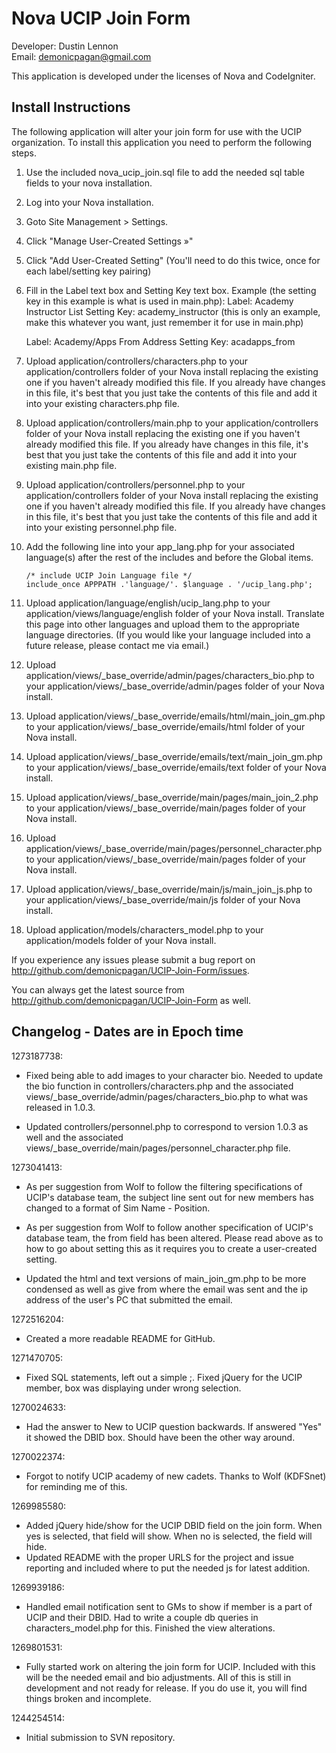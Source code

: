 Nova UCIP Join Form
===================
Developer: Dustin Lennon<br />
Email: <demonicpagan@gmail.com>

This application is developed under the licenses of Nova and CodeIgniter.

Install Instructions
--------------------
The following application will alter your join form for use with the UCIP organization. To install this
application you need to perform the following steps.

1. Use the included nova_ucip_join.sql file to add the needed sql table fields to your nova installation.

2. Log into your Nova installation.

3. Goto Site Management > Settings.

4. Click "Manage User-Created Settings &raquo;"

5. Click "Add User-Created Setting" (You'll need to do this twice, once for each label/setting key pairing)

6. Fill in the Label text box and Setting Key text box.
   Example (the setting key in this example is what is used in main.php):
     Label: Academy Instructor List
	 Setting Key: academy_instructor (this is only an example, make this whatever you want, just remember it for
	 use in main.php)

	 Label: Academy/Apps From Address
	 Setting Key: acadapps_from

7. Upload application/controllers/characters.php to your application/controllers folder of your Nova install 
replacing the existing one if you haven't already modified this file. If you already have changes in this file, 
it's best that you just take the contents of this file and add it into your existing characters.php file.

8. Upload application/controllers/main.php to your application/controllers folder of your Nova install replacing 
the existing one if you haven't already modified this file. If you already have changes in this file, it's best 
that you just take the contents of this file and add it into your existing main.php file.

9. Upload application/controllers/personnel.php to your application/controllers folder of your Nova install replacing 
the existing one if you haven't already modified this file. If you already have changes in this file, it's best 
that you just take the contents of this file and add it into your existing personnel.php file.

10. Add the following line into your app_lang.php for your associated language(s) after the rest of the includes 
and before the Global items.

	`/* include UCIP Join Language file */`<br />
	`include_once APPPATH .'language/'. $language . '/ucip_lang.php';`

11. Upload application/language/english/ucip_lang.php to your 
application/views/language/english folder of your Nova install. Translate this page into other languages and upload
them to the appropriate language directories. (If you would like your language included into a future release, 
please contact me via email.)

12. Upload application/views/_base_override/admin/pages/characters_bio.php to your
application/views/_base_override/admin/pages folder of your Nova install.

13. Upload application/views/_base_override/emails/html/main_join_gm.php to your
application/views/_base_override/emails/html folder of your Nova install.

14. Upload application/views/_base_override/emails/text/main_join_gm.php to your
application/views/_base_override/emails/text folder of your Nova install.

15. Upload application/views/_base_override/main/pages/main_join_2.php to your
application/views/_base_override/main/pages folder of your Nova install.

16. Upload application/views/_base_override/main/pages/personnel_character.php to your
application/views/_base_override/main/pages folder of your Nova install.

17. Upload application/views/_base_override/main/js/main_join_js.php to your
application/views/_base_override/main/js folder of your Nova install.

18. Upload application/models/characters_model.php to your application/models folder of your Nova install.

If you experience any issues please submit a bug report on <http://github.com/demonicpagan/UCIP-Join-Form/issues>.

You can always get the latest source from <http://github.com/demonicpagan/UCIP-Join-Form> as well.

Changelog - Dates are in Epoch time
-----------------------------------
1273187738:

*	Fixed being able to add images to your character bio. Needed to update the bio function in 
controllers/characters.php  and the associated views/_base_override/admin/pages/characters_bio.php to what was 
released in 1.0.3.

*	Updated controllers/personnel.php to correspond to version 1.0.3 as well and the associated 
views/_base_override/main/pages/personnel_character.php file.

1273041413:

*	As per suggestion from Wolf to follow the filtering specifications of UCIP's database team, the subject line sent out for new
members has changed to a format of Sim Name - Position.

*	As per suggestion from Wolf to follow another specification of UCIP's database team, the from field has been altered. Please 
read above as to how to go about setting this as it requires you to create a user-created setting.

*	Updated the html and text versions of main_join_gm.php to be more condensed as well as give from where the email was sent and the 
ip address of the user's PC that submitted the email.

1272516204: 

*	Created a more readable README for GitHub.

1271470705:

*	Fixed SQL statements, left out a simple ;. Fixed jQuery for the UCIP member, box was displaying under
wrong selection.

1270024633:

*	Had the answer to New to UCIP question backwards. If answered "Yes" it showed the DBID box. Should have
been the other way around.

1270022374:

*	Forgot to notify UCIP academy of new cadets. Thanks to Wolf (KDFSnet) for reminding me of this.

1269985580:

*	Added jQuery hide/show for the UCIP DBID field on the join form. When yes is selected, that field will
show. When no is selected, the field will hide.
*	Updated README with the proper URLS for the project and issue reporting and included where to put the 
needed js for latest addition.

1269939186:

*	Handled email notification sent to GMs to show if member is a part of UCIP and their DBID. Had to write
a couple db queries in characters_model.php for this. Finished the view alterations.

1269801531:

*	Fully started work on altering the join form for UCIP. Included with this will be the needed email and
bio adjustments. All of this is still in development and not ready for release. If you do use it, you
will find things broken and incomplete.

1244254514:

*	Initial submission to SVN repository.